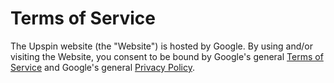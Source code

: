 # Terms of Service

The Upspin website (the "Website") is hosted by Google.
By using and/or visiting the Website, you consent to be bound by Google's general
[Terms of Service](https://www.google.com/intl/en/policies/terms/)
and Google's general
[Privacy Policy](https://www.google.com/intl/en/privacy/privacy-policy.html).
